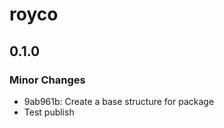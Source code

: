 # royco

## 0.1.0

### Minor Changes

- 9ab961b: Create a base structure for package
- Test publish
